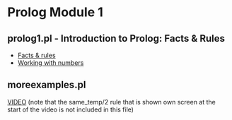 # Prolog Module 1

## prolog1.pl - Introduction to Prolog: Facts & Rules

- [Facts & rules](https://youtu.be/yXcdOTTv9rs)
- [Working with numbers](https://youtu.be/FiybVMlxGOs)

## moreexamples.pl

[VIDEO](https://youtu.be/aMjJdrZdOmU) (note that the same_temp/2 rule that is shown own screen at the start of the video is not included in this file)
